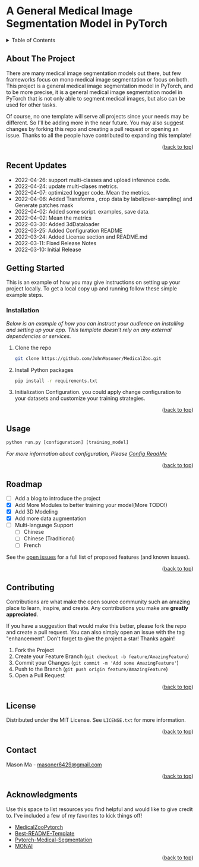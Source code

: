 <div id="top"></div>

# A General Medical Image Segmentation Model in PyTorch
<!-- PROJECT LOGO -->

<!-- TABLE OF CONTENTS -->
<details>
  <summary>Table of Contents</summary>
  <ol>
    <li>
      <a href="#about-the-project">About The Project</a>
    </li>
    <li>
      <a href="#recent-updates">Recent Updates</a>
    </li>
    <li>
      <a href="#getting-started">Getting Started</a>
      <ul>
        <li><a href="#installation">Installation</a></li>
      </ul>
    </li>
    <li><a href="#usage">Usage</a></li>
    <li><a href="#roadmap">Roadmap</a></li>
    <li><a href="#contributing">Contributing</a></li>
    <li><a href="#license">License</a></li>
    <li><a href="#contact">Contact</a></li>
    <li><a href="#acknowledgments">Acknowledgments</a></li>
  </ol>
</details>


<!-- ABOUT THE PROJECT -->
## About The Project

There are many medical image segmentation models out there, but few frameworks focus on mono medical image segmentation or focus on both. This project is a general medical image segmentation model in PyTorch, and to be more precise, it is a general medical image segmentation model in PyTorch that is not only able to segment medical images, but also can be used for other tasks.

Of course, no one template will serve all projects since your needs may be different. So I'll be adding more in the near future. You may also suggest changes by forking this repo and creating a pull request or opening an issue. Thanks to all the people have contributed to expanding this template!


<p align="right">(<a href="#top">back to top</a>)</p>

<!--Recent Updates-->
## Recent Updates

* 2022-04-26: support multi-classes and upload inference code.
* 2022-04-24: update multi-clases metrics.
* 2022-04-07: optimized logger code. Mean the metrics.
* 2022-04-06: Added Transforms , crop data by label(over-sampling) and Generate patches mask
* 2022-04-02: Added some script. examples, save data.
* 2022-04-02: Mean the metrics
* 2022-03-30: Added 3dDataloader
* 2022-03-25: Added Configuration README
* 2022-03-24: Added License section and README.md
* 2022-03-11: Fixed Release Notes
* 2022-03-10: Initial Release

<!-- GETTING STARTED -->
## Getting Started

This is an example of how you may give instructions on setting up your project locally.
To get a local copy up and running follow these simple example steps.

<!-- Installation -->
### Installation

_Below is an example of how you can instruct your audience on installing and setting up your app. This template doesn't rely on any external dependencies or services._

1. Clone the repo

   ```sh
   git clone https://github.com/JohnMasoner/MedicalZoo.git
   ```

2. Install Python packages

   ```sh
   pip install -r requirements.txt
   ```

3. Initialization Configuration.
you could apply change configuration to your datasets and customize your training strategies.

<p align="right">(<a href="#top">back to top</a>)</p>

<!-- USAGE EXAMPLES -->
## Usage

```python
python run.py [configuration] [training_model]
```

_For more information about configuration, Please [Config ReadMe](https://github.com/JohnMasoner/MedicalZoo/tree/main/config)_

<p align="right">(<a href="#top">back to top</a>)</p>

<!-- ROADMAP -->
## Roadmap

* [ ] Add a blog to introduce the project
* [x] Add More Modules to better training your model(More TODO!)
* [x] Add 3D Modeling
* [x] Add more data augmentation
* [ ] Multi-language Support
  * [ ] Chinese
  * [ ] Chinese (Traditional)
  * [ ] French

See the [open issues](https://github.com/JohnMasoner/MedicalZoo/issues) for a full list of proposed features (and known issues).

<p align="right">(<a href="#top">back to top</a>)</p>

<!-- CONTRIBUTING -->
## Contributing

Contributions are what make the open source community such an amazing place to learn, inspire, and create. Any contributions you make are **greatly appreciated**.

If you have a suggestion that would make this better, please fork the repo and create a pull request. You can also simply open an issue with the tag "enhancement".
Don't forget to give the project a star! Thanks again!

1. Fork the Project
2. Create your Feature Branch (`git checkout -b feature/AmazingFeature`)
3. Commit your Changes (`git commit -m 'Add some AmazingFeature'`)
4. Push to the Branch (`git push origin feature/AmazingFeature`)
5. Open a Pull Request

<p align="right">(<a href="#top">back to top</a>)</p>

<!-- LICENSE -->
## License

Distributed under the MIT License. See `LICENSE.txt` for more information.

<p align="right">(<a href="#top">back to top</a>)</p>

<!-- CONTACT -->
## Contact

Mason Ma - masoner6429@gmail.com


<p align="right">(<a href="#top">back to top</a>)</p>

<!-- ACKNOWLEDGMENTS -->
## Acknowledgments

Use this space to list resources you find helpful and would like to give credit to. I've included a few of my favorites to kick things off!

* [MedicalZooPytorch](https://github.com/black0017/MedicalZooPytorch)
* [Best-README-Template](https://github.com/othneildrew/Best-README-Template)
* [Pytorch-Medical-Segmentation](https://github.com/MontaEllis/Pytorch-Medical-Segmentation)
* [MONAI](https://github.com/Project-MONAI/MONAI)

<p align="right">(<a href="#top">back to top</a>)</p>
